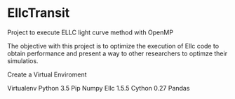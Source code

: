 # EllcTransit

Project to execute ELLC light curve method with OpenMP

The objective with this project is to optimize the execution of Ellc code to obtain performance and present a way to other researchers to optimze their simulatios.


Create a Virtual Enviroment


Virtualenv
Python 3.5
Pip 
Numpy
Ellc 1.5.5
Cython 0.27
Pandas 



